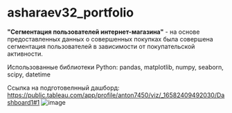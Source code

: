 # asharaev32_portfolio
 
**"Сегментация пользователей интернет-магазина"** - на основе предоставленных данных о совершенных покупках была совершена сегментация пользователей в зависимости от покупательской активности.

Использованные библиотеки Python: pandas, matplotlib, numpy, seaborn, scipy, datetime

Ссылка на подготовелнный дашборд: https://public.tableau.com/app/profile/anton7450/viz/_16582409492030/Dashboard1#1 
![image](https://user-images.githubusercontent.com/110079705/187250070-a0a5e801-34f8-44fa-9b51-e313bfc62a67.png)
